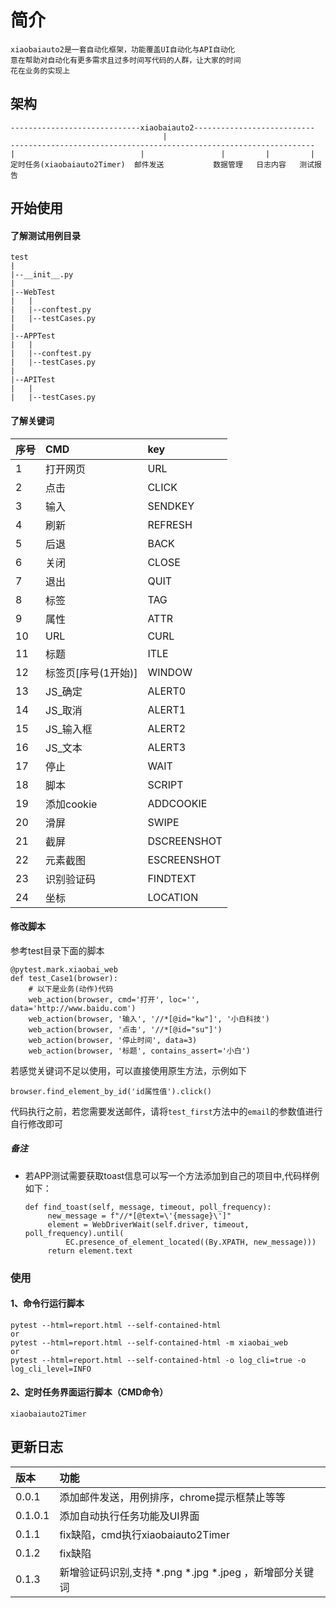# 简介
    xiaobaiauto2是一套自动化框架，功能覆盖UI自动化与API自动化
    意在帮助对自动化有更多需求且过多时间写代码的人群，让大家的时间
    花在业务的实现上
## 架构
    -----------------------------xiaobaiauto2---------------------------
                                      |
    --------------------------------------------------------------------
    |                            |                 |         |         |
    定时任务(xiaobaiauto2Timer)  邮件发送           数据管理   日志内容   测试报告
## 开始使用
#### 了解测试用例目录
    test
    |
    |--__init__.py
    |
    |--WebTest 
    |   |
    |   |--conftest.py
    |   |--testCases.py
    |
    |--APPTest
    |   |
    |   |--conftest.py
    |   |--testCases.py
    |
    |--APITest
    |   |
    |   |--testCases.py
    
#### 了解关键词
| 序号 | CMD | key |
| :--- | :--- | :--- |
| 1 | 打开网页 | URL |
|2 | 点击 | CLICK |
|3 | 输入 | SENDKEY |
|4 | 刷新 | REFRESH |
|5 | 后退 | BACK |
|6 | 关闭 | CLOSE |
|7 | 退出 | QUIT |
|8 | 标签 | TAG |
|9 | 属性 | ATTR |
|10 | URL | CURL |
|11 | 标题 | ITLE |
|12 | 标签页[序号(1开始)] | WINDOW |
|13 | JS_确定 | ALERT0 |
|14 | JS_取消 | ALERT1 |
|15 | JS_输入框 | ALERT2 |
|16 | JS_文本 | ALERT3 |
|17 | 停止 | WAIT |
|18 | 脚本 | SCRIPT |
|19 | 添加cookie | ADDCOOKIE |
|20 | 滑屏 | SWIPE |
|21 | 截屏 | DSCREENSHOT |
|22 | 元素截图 | ESCREENSHOT |
|23 | 识别验证码 | FINDTEXT |
|24 | 坐标 | LOCATION |

#### 修改脚本
参考test目录下面的脚本

    @pytest.mark.xiaobai_web
    def test_Case1(browser):
        # 以下是业务(动作)代码
        web_action(browser, cmd='打开', loc='', data='http://www.baidu.com')
        web_action(browser, '输入', '//*[@id="kw"]', '小白科技')
        web_action(browser, '点击', '//*[@id="su"]')
        web_action(browser, '停止时间', data=3)
        web_action(browser, '标题', contains_assert='小白')

若感觉关键词不足以使用，可以直接使用原生方法，示例如下

    browser.find_element_by_id('id属性值').click()
   
代码执行之前，若您需要发送邮件，请将`test_first`方法中的`email`的参数值进行自行修改即可

##### 备注
- 若APP测试需要获取toast信息可以写一个方法添加到自己的项目中,代码样例如下：
   ```
  def find_toast(self, message, timeout, poll_frequency):
        new_message = f"//*[@text=\'{message}\']"
        element = WebDriverWait(self.driver, timeout, poll_frequency).until(
            EC.presence_of_element_located((By.XPATH, new_message)))
        return element.text
  ```
  
### 使用
#### 1、命令行运行脚本
    pytest --html=report.html --self-contained-html
    or
    pytest --html=report.html --self-contained-html -m xiaobai_web
    or
    pytest --html=report.html --self-contained-html -o log_cli=true -o log_cli_level=INFO

#### 2、定时任务界面运行脚本（CMD命令）
    xiaobaiauto2Timer


## 更新日志
| 版本 | 功能 |
| :---- | :---- |
| 0.0.1 | 添加邮件发送，用例排序，chrome提示框禁止等等 |
| 0.1.0.1 | 添加自动执行任务功能及UI界面 |
| 0.1.1 | fix缺陷，cmd执行xiaobaiauto2Timer |
| 0.1.2 | fix缺陷 |
| 0.1.3 | 新增验证码识别,支持 *.png  *.jpg *.jpeg ，新增部分关键词 |